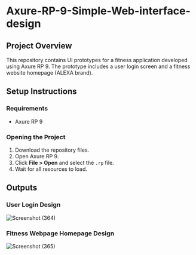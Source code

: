 # Axure-RP-9-Simple-Web-interface-design

## Project Overview
This repository contains UI prototypes for a fitness application developed using Axure RP 9. The prototype includes a user login screen and a fitness website homepage (ALEXA brand).

## Setup Instructions

### Requirements
- Axure RP 9

### Opening the Project
1. Download the repository files.
2. Open Axure RP 9.
3. Click **File > Open** and select the `.rp` file.
4. Wait for all resources to load.

## Outputs
### User Login Design

![Screenshot (364)](https://github.com/user-attachments/assets/22211480-7369-4ee0-b69f-c1493b25d08b)

### Fitness Webpage Homepage Design

![Screenshot (365)](https://github.com/user-attachments/assets/7cd58885-4fb3-4722-a77c-171dcaf3ddb7)
